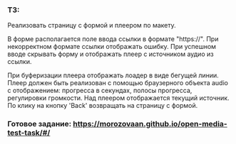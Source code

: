 ### ТЗ:

Реализовать страницу с формой и плеером по макету.

В форме располагается поле ввода ссылки в формате "https://". При некорректном формате ссылки отображать ошибку. При успешном вводе скрывать форму и отображать плеер с источником аудио из ссылки.

При буферизации плеера отображать лоадер в виде бегущей линии. Плеер должен быть реализован с помощью браузерного объекта audio с отображением: прогресса в секундах, полосы прогресса, регулировки громкости. Над плеером отображается текущий источник. По клику на кнопку 'Back' возвращать на страницу с формой.

### Готовое задание: https://morozovaan.github.io/open-media-test-task/#/
